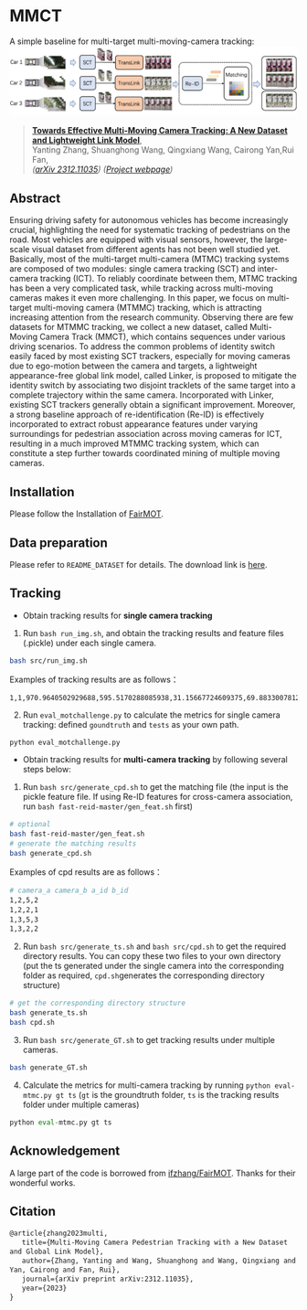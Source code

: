 # MMCT

A simple baseline for multi-target multi-moving-camera tracking:
![](assets/pipeline.jpg)
> [**Towards Effective Multi-Moving Camera Tracking: A New Dataset and Lightweight Link Model**](http://arxiv.org/abs/2004.01888),            
> Yanting Zhang, Shuanghong Wang, Qingxiang Wang, Cairong Yan,Rui Fan,        
> *([arXiv 2312.11035](http://arxiv.org/abs/2312.11035))* *([Project webpage](https://dhu-mmct.github.io/))*
## Abstract
Ensuring driving safety for autonomous vehicles has become increasingly crucial, highlighting the need for systematic tracking of pedestrians on the road. Most vehicles are equipped with visual sensors, however, the large-scale visual dataset from different agents has not been well studied yet. Basically, most of the multi-target multi-camera (MTMC) tracking systems are composed of two modules: single camera tracking (SCT) and inter-camera tracking (ICT). To reliably coordinate between them, MTMC tracking has been a very complicated task, while tracking across multi-moving cameras makes it even more challenging. In this paper, we focus on multi-target multi-moving camera (MTMMC) tracking, which is attracting increasing attention from the research community. Observing there are few datasets for MTMMC tracking, we collect a new dataset, called Multi-Moving Camera Track (MMCT), which contains sequences under various driving scenarios. To address the common problems of identity switch easily faced by most existing SCT trackers, especially for moving cameras due to ego-motion between the camera and targets, a lightweight appearance-free global link model, called Linker, is proposed to mitigate the identity switch by associating two disjoint tracklets of the same target into a complete trajectory within the same camera. Incorporated with Linker, existing SCT trackers generally obtain a significant improvement. Moreover, a strong baseline approach of re-identification (Re-ID) is effectively incorporated to extract robust appearance features under varying surroundings for pedestrian association across moving cameras for ICT, resulting in a much improved MTMMC tracking system, which can constitute a step further towards coordinated mining of multiple moving cameras.


## Installation

Please follow the Installation of [FairMOT](https://github.com/ifzhang/FairMOT).

## Data preparation
Please refer to ```README_DATASET``` for details. The download link is [here](https://huggingface.co/datasets/jellyShuang/MMCT).

## Tracking

* Obtain tracking results for **single camera tracking**
1. Run `bash run_img.sh`, and obtain the tracking results and feature files (.pickle) under each single camera. 
```bash
bash src/run_img.sh
```
Examples of tracking results are as follows：
```text
1,1,970.9640502929688,595.5170288085938,31.15667724609375,69.88330078125,1,-1,-1,-1
```

2. Run `eval_motchallenge.py` to calculate the metrics for single camera tracking: defined `goundtruth` and `tests` as your own path.
```python
python eval_motchallenge.py
```

* Obtain tracking results for **multi-camera tracking** by following several steps below:
1. Run ```bash src/generate_cpd.sh``` to get the matching file (the input is the pickle feature file. If using Re-ID features for cross-camera association, run `bash fast-reid-master/gen_feat.sh` first)
```bash
# optional
bash fast-reid-master/gen_feat.sh
# generate the matching results
bash generate_cpd.sh
```
Examples of cpd results are as follows：
```bash
# camera_a camera_b a_id b_id
1,2,5,2
1,2,2,1
1,3,5,3
1,3,2,2
```

2. Run ```bash src/generate_ts.sh``` and ```bash src/cpd.sh``` to get the required directory results. You can copy these two files to your own directory (put the ts generated under the single camera into the corresponding folder as required, ```cpd.sh```generates the corresponding directory structure)
```bash
# get the corresponding directory structure
bash generate_ts.sh
bash cpd.sh
```

3. Run ```bash src/generate_GT.sh``` to get tracking results under multiple cameras.
```bash
bash generate_GT.sh
```
4. Calculate the metrics for multi-camera tracking by running ```python eval-mtmc.py gt ts``` (``gt`` is the groundtruth folder, ``ts`` is the tracking results folder under multiple cameras)
```python
python eval-mtmc.py gt ts
```

## Acknowledgement
A large part of the code is borrowed from [ifzhang/FairMOT](https://github.com/ifzhang/FairMOT). Thanks for their wonderful works.

## Citation

```
@article{zhang2023multi,
   title={Multi-Moving Camera Pedestrian Tracking with a New Dataset and Global Link Model},
   author={Zhang, Yanting and Wang, Shuanghong and Wang, Qingxiang and Yan, Cairong and Fan, Rui},
   journal={arXiv preprint arXiv:2312.11035},
   year={2023} 
}
```

